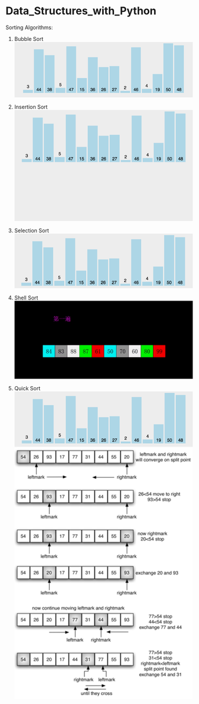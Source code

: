 # Data_Structures_with_Python

Sorting Algorithms:
1. Bubble Sort
    ![Bubble Sort](https://github.com/duanyzhi/Data_Structures_with_Python/blob/master/Sorting%20Algorithms/gif/bubble%20sort.gif)
    
2. Insertion Sort
    ![Insertion Sort](https://github.com/duanyzhi/Data_Structures_with_Python/blob/master/Sorting%20Algorithms/gif/insertion%20sort.gif)
    
3. Selection Sort
    ![Selection Sort](https://github.com/duanyzhi/Data_Structures_with_Python/blob/master/Sorting%20Algorithms/gif/selection%20sort.gif)
    
4. Shell Sort
   ![hell Sort](https://github.com/duanyzhi/Data_Structures_with_Python/blob/master/Sorting%20Algorithms/gif/shell%20sort.gif)
   
5. Quick Sort
   ![Quick Sort](https://github.com/duanyzhi/Data_Structures_with_Python/blob/master/Sorting%20Algorithms/gif/quick%20sort.gif)
   ![quick sort](https://github.com/duanyzhi/Data_Structures_with_Python/blob/master/Sorting%20Algorithms/gif/quick%20sort.PNG)
   
   
